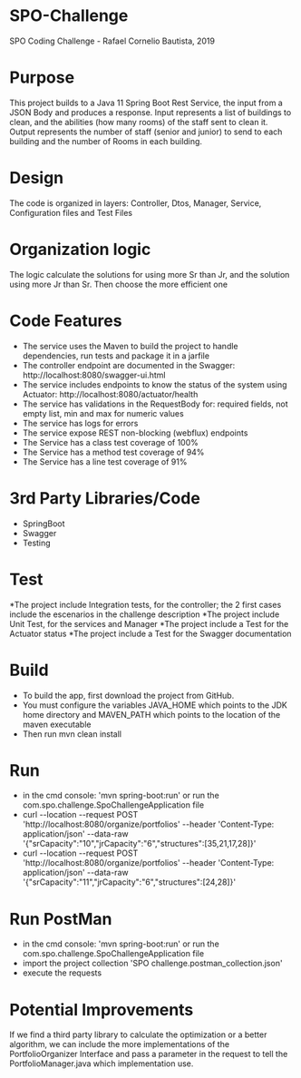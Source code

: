 # SPO-Challenge

SPO Coding Challenge - Rafael Cornelio Bautista, 2019

# Purpose
This project builds to a Java 11 Spring Boot Rest Service, the input from a JSON Body and produces a response. Input represents a list of buildings to clean, and the abilities (how many rooms) of the staff sent to clean it. Output represents the number of staff (senior and junior) to send to each building and the number of Rooms in each building.

# Design

The code is organized in layers: Controller, Dtos, Manager, Service, Configuration files and Test Files

# Organization logic

The logic calculate the solutions for using more Sr than Jr, and the solution using more Jr than Sr. Then choose the more efficient one

# Code Features
* The service uses the Maven to build the project to handle dependencies, run tests and package it in a jarfile
* The controller endpoint are documented in the Swagger: http://localhost:8080/swagger-ui.html
* The service includes endpoints to know the status of the system using Actuator: http://localhost:8080/actuator/health
* The service has validations in the RequestBody for: required fields, not empty list, min and max for numeric values
* The service has logs for errors
* The service expose REST non-blocking (webflux) endpoints
* The Service has a class test coverage of 100%
* The Service has a method test coverage of 94%
* The Service has a line test coverage of 91%


# 3rd Party Libraries/Code
* SpringBoot
* Swagger
* Testing


# Test
*The project include Integration tests, for the controller; the 2 first cases include the escenarios in the challenge description
*The project include Unit Test, for the services and Manager
*The project include a Test for the Actuator status
*The project include a Test for the Swagger documentation


# Build
* To build the app, first download the project from GitHub.
* You must configure the variables JAVA_HOME which points to the JDK home directory and MAVEN_PATH which points to the location of the maven executable
* Then run mvn clean install


# Run
* in the cmd console: 'mvn spring-boot:run' or run the com.spo.challenge.SpoChallengeApplication file
* curl --location --request POST 'http://localhost:8080/organize/portfolios' --header 'Content-Type: application/json' --data-raw '{"srCapacity":"10","jrCapacity":"6","structures":[35,21,17,28]}'
* curl --location --request POST 'http://localhost:8080/organize/portfolios' --header 'Content-Type: application/json' --data-raw '{"srCapacity":"11","jrCapacity":"6","structures":[24,28]}'


# Run PostMan
* in the cmd console: 'mvn spring-boot:run' or run the com.spo.challenge.SpoChallengeApplication file
* import the project collection 'SPO challenge.postman_collection.json'
* execute the requests


# Potential Improvements
If we find a third party library to calculate the optimization or a better algorithm, we can include the more implementations of the PortfolioOrganizer Interface and pass a parameter in the request to tell the PortfolioManager.java which implementation use.